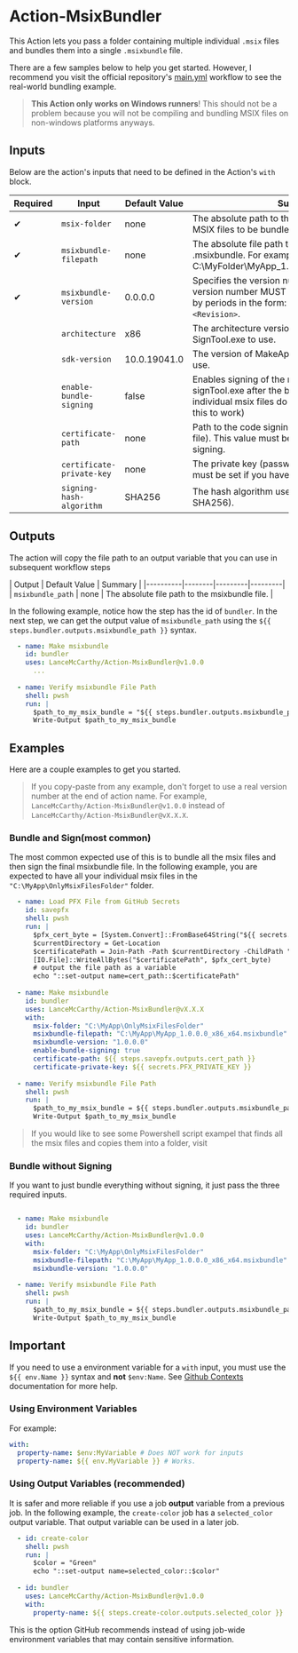 # Action-MsixBundler
This Action lets you pass a folder containing multiple individual `.msix` files and bundles them into a single `.msixbundle` file.

There are a few samples below to help you get started. However, I recommend you visit the official repository's [main.yml](https://github.com/LanceMcCarthy/Action-MsixBundler/blob/main/.github/workflows/main.yml) workflow to see the real-world bundling example.

> **This Action only works on Windows runners**! This should not be a problem because you will not be compiling and bundling MSIX files on non-windows platforms anyways.

## Inputs

Below are the action's inputs that need to be defined in the Action's `with` block.

| Required | Input | Default Value | Summary |
|----------|--------|---------|---------|
| ✔ | `msix-folder` | none | The absolute path to the folder containing all the MSIX files to be bundled. |
| ✔ | `msixbundle-filepath` | none| The absolute file path to be used for the .msixbundle. For example, C:\MyFolder\MyApp_1.0.0.0_x86_x64.msixbundle. |
| ✔ | `msixbundle-version` | 0.0.0.0 | Specifies the version number of the bundle. The version number MUST be in four parts separated by periods in the form: `<Major>.<Minor>.<Build>.<Revision>`. |
|  | `architecture` | x86 | The architecture version of MakeAppx.exe and SignTool.exe to use. |
|  | `sdk-version` | 10.0.19041.0 | The version of MakeAppx.exe and SignTool.exe to use. |
|  | `enable-bundle-signing` | false | Enables signing of the msixbundle by using signTool.exe after the bundle is created (the individual msix files do not need to be signed fore this to work) |
|  | `certificate-path` | none | Path to the code signing certificate (i.e., the PFX file). This value must be set if you have enabled signing. |
|  | `certificate-private-key` | none | The private key (password) for the PFX. This value must be set if you have enabled signing. |
|  | `signing-hash-algorithm` | SHA256 | The hash algorithm used for signing (default is SHA256). |

## Outputs

The action will copy the file path to an output variable that you can use in subsequent workflow steps

| Output | Default Value | Summary |
|----------|--------|---------|---------|
| `msixbundle_path` | none | The absolute file path to the msixbundle file. |

In the following example, notice how the step has the id of `bundler`. In the next step, we can get the output value of `msixbundle_path` using the `${{ steps.bundler.outputs.msixbundle_path }}` syntax.

```yaml
  - name: Make msixbundle
    id: bundler
    uses: LanceMcCarthy/Action-MsixBundler@v1.0.0
      ...
  
  - name: Verify msixbundle File Path
    shell: pwsh
    run: |
      $path_to_my_msix_bundle = "${{ steps.bundler.outputs.msixbundle_path }}"
      Write-Output $path_to_my_msix_bundle
```

## Examples

Here are a couple examples to get you started. 

> If you copy-paste from any example, don't forget to use a real version number at the end of action name. For example, `LanceMcCarthy/Action-MsixBundler@v1.0.0` instead of `LanceMcCarthy/Action-MsixBundler@vX.X.X`.

### Bundle and Sign(most common)

The most common expected use of this is to bundle all the msix files and then sign the final msixbundle file. In the following example, you are expected to have all your individual msix files in the `"C:\MyApp\OnlyMsixFilesFolder"` folder.

```yaml
  - name: Load PFX File from GitHub Secrets
    id: savepfx
    shell: pwsh
    run: |
      $pfx_cert_byte = [System.Convert]::FromBase64String("${{ secrets.PFX_BASE64 }}")
      $currentDirectory = Get-Location
      $certificatePath = Join-Path -Path $currentDirectory -ChildPath "MyCertificate.pfx"
      [IO.File]::WriteAllBytes("$certificatePath", $pfx_cert_byte)
      # output the file path as a variable
      echo "::set-output name=cert_path::$certificatePath"
      
  - name: Make msixbundle
    id: bundler
    uses: LanceMcCarthy/Action-MsixBundler@vX.X.X
    with:
      msix-folder: "C:\MyApp\OnlyMsixFilesFolder"
      msixbundle-filepath: "C:\MyApp\MyApp_1.0.0.0_x86_x64.msixbundle"
      msixbundle-version: "1.0.0.0"
      enable-bundle-signing: true
      certificate-path: ${{ steps.savepfx.outputs.cert_path }}
      certificate-private-key: ${{ secrets.PFX_PRIVATE_KEY }}
      
  - name: Verify msixbundle File Path
    shell: pwsh
    run: |
      $path_to_my_msix_bundle = ${{ steps.bundler.outputs.msixbundle_path }}"
      Write-Output $path_to_my_msix_bundle
```

> If you would like to see some Powershell script exampel that finds all the msix files and copies them into a folder, visit 

### Bundle without Signing

If you want to just bundle everything without signing, it just pass the three required inputs.

```yaml

  - name: Make msixbundle
    id: bundler
    uses: LanceMcCarthy/Action-MsixBundler@v1.0.0
    with:
      msix-folder: "C:\MyApp\OnlyMsixFilesFolder"
      msixbundle-filepath: "C:\MyApp\MyApp_1.0.0.0_x86_x64.msixbundle"
      msixbundle-version: "1.0.0.0"
      
  - name: Verify msixbundle File Path
    shell: pwsh
    run: |
      $path_to_my_msix_bundle = ${{ steps.bundler.outputs.msixbundle_path }}"
      Write-Output $path_to_my_msix_bundle
```


## Important

If you need to use a environment variable for a `with` input, you must use the `${{ env.Name }}` syntax and **not** `$env:Name`. See [Github Contexts](https://docs.github.com/en/actions/reference/context-and-expression-syntax-for-github-actions#contexts) documentation for more help.

### Using Environment Variables

For example:

```yaml
with:
  property-name: $env:MyVariable # Does NOT work for inputs
  property-name: ${{ env.MyVariable }} # Works.
```

### Using Output Variables (recommended)

It is safer and more reliable if you use a job **output** variable from a previous job. In the following example, the `create-color` job has a `selected_color` output variable. That output variable can be used in a later job.

```yaml
  - id: create-color
    shell: pwsh
    run: |
      $color = "Green"
      echo "::set-output name=selected_color::$color"
      
  - id: bundler
    uses: LanceMcCarthy/Action-MsixBundler@v1.0.0
    with:
      property-name: ${{ steps.create-color.outputs.selected_color }}
```
This is the option GitHub recommends instead of using job-wide environment variables that may contain sensitive information.

